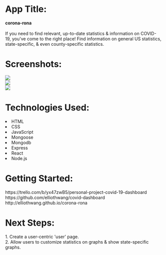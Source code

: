 <h1>App Title:</h1> 
  <strong>corona-rona</strong> <br/><br/>
  If you need to find relevant, up-to-date statistics & information on COVID-19, you've come to the right place! Find information on general US statistics, state-specific, & even county-specific statistics.

<h1>Screenshots:</h1>
<img src="https://i.imgur.com/5ef6K0r.png" /> </br>
<img src="https://i.imgur.com/f317Epn.png" /> </br>
<img src="https://i.imgur.com/hwG8bw4.png" /> </br>


<h1>Technologies Used:</h1>
  <li>HTML</li>
  <li>CSS</li>
  <li>JavaScript</li>
  <li>Mongoose</li> 
  <li>Mongodb</li> 
  <li>Express</li> 
  <li>React</li> 
  <li>Node.js</li> 

<h1>Getting Started:</h1>
https://trello.com/b/yx47zwB5/personal-project-covid-19-dashboard <br/>
https://github.com/elliothwang/covid-dashboard <br/>
http://elliothwang.github.io/corona-rona
<!-- https://corona-rona.herokuapp.com/ -->

<h1>Next Steps:</h1>
  1. Create a user-centric 'user' page.<br/>
  2. Allow users to customize statistics on graphs & show state-specific graphs.<br/>
